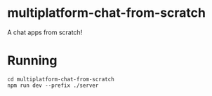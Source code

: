 # multiplatform-chat-from-scratch

A chat apps from scratch!

# Running

```
cd multiplatform-chat-from-scratch
npm run dev --prefix ./server
```
